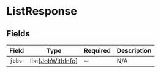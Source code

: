 # ListResponse


## Fields

| Field                                                   | Type                                                    | Required                                                | Description                                             |
| ------------------------------------------------------- | ------------------------------------------------------- | ------------------------------------------------------- | ------------------------------------------------------- |
| `jobs`                                                  | list[[JobWithInfo](../../models/shared/jobwithinfo.md)] | :heavy_minus_sign:                                      | N/A                                                     |